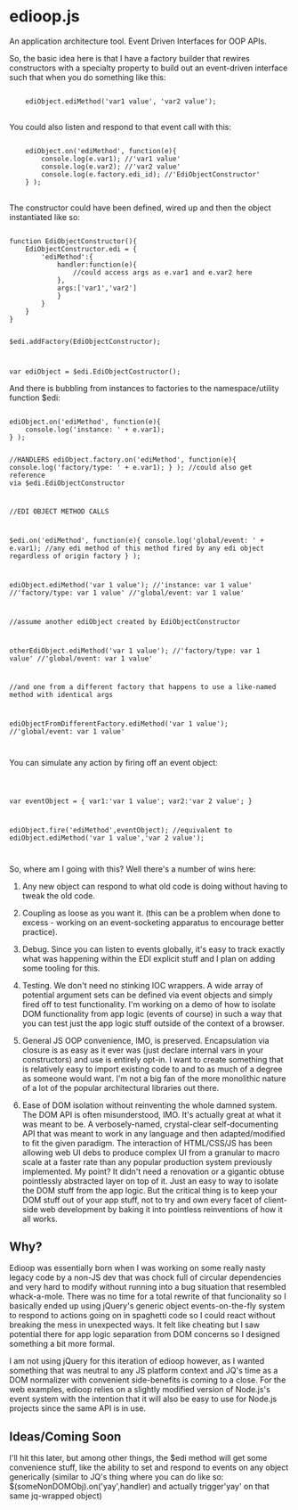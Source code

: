 edioop.js
=========

An application architecture tool. Event Driven Interfaces for OOP APIs.

So, the basic idea here is that I have a factory builder that rewires constructors with a specialty property to build out an event-driven interface such that when you do something like this:

<pre>
<code>
	ediObject.ediMethod('var1 value', 'var2 value');
</code>
</pre>

You could also listen and respond to that event call with this:

<pre>
<code>
	ediObject.on('ediMethod', function(e){
		console.log(e.var1); //'var1 value'
		console.log(e.var2); //'var2 value'
		console.log(e.factory.edi_id); //'EdiObjectConstructor'
	} );
</code>
</pre>

The constructor could have been defined, wired up and then the object instantiated like so:

<code>
function EdiObjectConstructor(){
	EdiObjectConstructor.edi = {
		'ediMethod':{
			handler:function(e){
				//could access args as e.var1 and e.var2 here
			},
			args:['var1','var2']
			}
		}
	}
}

$edi.addFactory(EdiObjectConstructor);

var ediObject = $edi.EdiObjectCostructor();
</code>

And there is bubbling from instances to factories to the namespace/utility function $edi:

<code>
ediObject.on('ediMethod', function(e){
	console.log('instance: ' + e.var1);
} );

//HANDLERS
ediObject.factory.on('ediMethod', function(e){
	console.log('factory/type: ' + e.var1);
} );
//could also get reference via $edi.EdiObjectConstructor


//EDI OBJECT METHOD CALLS

$edi.on('ediMethod', function(e){
	console.log('global/event: ' + e.var1); 
	//any edi method of this method fired by any edi object regardless of origin factory
} );

ediObject.ediMethod('var 1 value');
//'instance: var 1 value'
//'factory/type: var 1 value'
//'global/event: var 1 value'


//assume another ediObject created by EdiObjectConstructor

otherEdiObject.ediMethod('var 1 value');
//'factory/type: var 1 value'
//'global/event: var 1 value'


//and one from a different factory that happens to use a like-named method with identical args

ediObjectFromDifferentFactory.ediMethod('var 1 value');
//'global/event: var 1 value'

</code>

You can simulate any action by firing off an event object:

<code>

var eventObject = {
	var1:'var 1 value';
	var2:'var 2 value';
}

ediObject.fire('ediMethod',eventObject);
//equivalent to ediObject.ediMethod('var 1 value','var 2 value');

</code>

So, where am I going with this? Well there's a number of wins here:

1. Any new object can respond to what old code is doing without having to tweak the old code.

2. Coupling as loose as you want it. (this can be a problem when done to excess - working on an event-socketing apparatus to encourage better practice).

3. Debug. Since you can listen to events globally, it's easy to track exactly what was happening within the EDI explicit stuff and I plan on adding some tooling for this.

4. Testing. We don't need no stinking IOC wrappers. A wide array of potential argument sets can be defined via event objects and simply fired off to test functionality. I'm working on a demo of how to isolate DOM functionality from app logic (events of course) in such a way that you can test just the app logic stuff outside of the context of a browser.

5. General JS OOP convenience, IMO, is preserved. Encapsulation via closure is as easy as it ever was (just declare internal vars in your constructors) and use is entirely opt-in. I want to create something that is relatively easy to import existing code to and to as much of a degree as someone would want. I'm not a big fan of the more monolithic nature of a lot of the popular architectural libraries out there.

6. Ease of DOM isolation without reinventing the whole damned system. The DOM API is often misunderstood, IMO. It's actually great at what it was meant to be. A verbosely-named, crystal-clear self-documenting API that was meant to work in any language and then adapted/modified to fit the given paradigm. The interaction of HTML/CSS/JS has been allowing web UI debs to produce complex UI from a granular to macro scale at a faster rate than any popular production system previously implemented. My point? It didn't need a renovation or a gigantic obtuse pointlessly abstracted layer on top of it. Just an easy to way to isolate the DOM stuff from the app logic. But the critical thing is to keep your DOM stuff out of your app stuff, not to try and own every facet of client-side web development by baking it into pointless reinventions of how it all works.

Why?
--

Edioop was essentially born when I was working on some really nasty legacy code by a non-JS dev that was chock full of circular dependencies and very hard to modify without running into a bug situation that resembled whack-a-mole. There was no time for a total rewrite of that funcionality so I basically ended up using jQuery's generic object events-on-the-fly system to respond to actions going on in spaghetti code so I could react without breaking the mess in unexpected ways. It felt like cheating but I saw potential there for app logic separation from DOM concerns so I designed something a bit more formal.

I am not using jQuery for this iteration of edioop however, as I wanted something that was neutral to any JS platform context and JQ's time as a DOM normalizer with convenient side-benefits is coming to a close. For the web examples, edioop relies on a slightly modified version of Node.js's event system with the intention that it will also be easy to use for Node.js projects since the same API is in use.

Ideas/Coming Soon
--

I'll hit this later, but among other things, the $edi method will get some convenience stuff, like the ability to set and respond to events on any object generically (similar to JQ's thing where you can do like so: $(someNonDOMObj).on('yay',handler) and actually trigger'yay' on that same jq-wrapped object)

